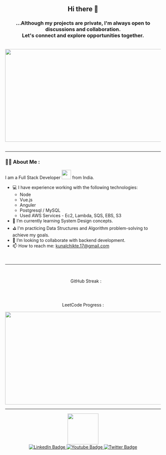 <p align="center">
<h2 align="center"> Hi there 👋 </h2>
<h3 align="center"> ...Although my projects are private, I'm always open to discussions and collaboration. <br/>
 Let's connect and explore opportunities together.</h3>
</p>

<br />

<div align="center">
    <img src="https://media.giphy.com/media/dWesBcTLavkZuG35MI/giphy.gif" width="600" height="300" />
</div>

<br />
<hr/>


  ### :woman_technologist: About Me :
  I am a Full Stack Developer <img src="https://media.giphy.com/media/WUlplcMpOCEmTGBtBW/giphy.gif" width="30"> from India.
  - 💻 I have experience working with the following technologies:
      - Node
      - Vue.js
      - Anguler
      - Postgresql / MySQL
      - Used AWS Services - Ec2, Lambda, SQS, EBS, S3
  - 🌱 I’m currently learning System Design concepts.
  - ⛳ I'm practicing Data Structures and Algorithm problem-solving to achieve my goals.
  - 👯 I’m looking to collaborate with backend development.
  - 📫 How to reach me: kunalchikte.17@gmail.com

<br />
<hr/>
<br />

<div>
  <p align="center">
      <img src="https://media.giphy.com/media/v1.Y2lkPTc5MGI3NjExdHJ3NW12MzBudDAyc2d4ZG4yNzFta2V5N2RzdTZjMHNveW1pdGluaCZlcD12MV9pbnRlcm5hbF9naWZfYnlfaWQmY3Q9Zw/du3J3cXyzhj75IOgvA/giphy.gif"
          width="15" style="vertical-align: middle;" />
       GitHub Streak :
  </p>

  <p align="center">
      <a href="https://github.com/kunalchikte/github-readme-streak-stats">
          <img title="🔥 Get streak stats for your profile at git.io/streak-stats" alt=""
              src="https://github-readme-streak-stats.herokuapp.com/?user=kunalchikte&theme=black-ice&hide_border=true&stroke=0000&background=060A0CD0" />
      </a>

  </p>
  
  <br/>

   <p align="center">LeetCode Progress : </p>
  
  <p align="center">
    <a href = "https://leetcode.com/kunalPC17/">
     <img src="https://leetcard.jacoblin.cool/kunalPC17?ext=heatmap" width="600" height="300" />
    </a>
  </p>
</div>

<hr/>

<div id="header" align="center">
    <img src="https://media.giphy.com/media/M9gbBd9nbDrOTu1Mqx/giphy.gif" width="100" />
    <div id="badges">
        <a href="your-linkedin-URL">
            <img src="https://img.shields.io/badge/LinkedIn-blue?style=for-the-badge&logo=linkedin&logoColor=white"
                alt="LinkedIn Badge" />
        </a>
        <a href="your-youtube-URL">
            <img src="https://img.shields.io/badge/YouTube-red?style=for-the-badge&logo=youtube&logoColor=white"
                alt="Youtube Badge" />
        </a>
        <a href="your-twitter-URL">
            <img src="https://img.shields.io/badge/Twitter-blue?style=for-the-badge&logo=twitter&logoColor=white"
                alt="Twitter Badge" />
        </a>
    </div>
    <img src="https://komarev.com/ghpvc/?username=kunalchikte&style=flat-square&color=blue" alt="" />
</div>

